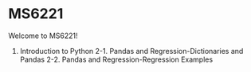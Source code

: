 # MS6221
Welcome to MS6221!
1. Introduction to Python
2-1. Pandas and Regression-Dictionaries and Pandas
2-2. Pandas and Regression-Regression Examples

